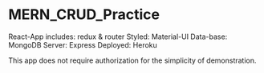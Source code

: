 # MERN_CRUD_Practice
React-App includes: redux & router
Styled: Material-UI
Data-base: MongoDB
Server: Express
Deployed: Heroku

This app does not require authorization for the simplicity of demonstration.
